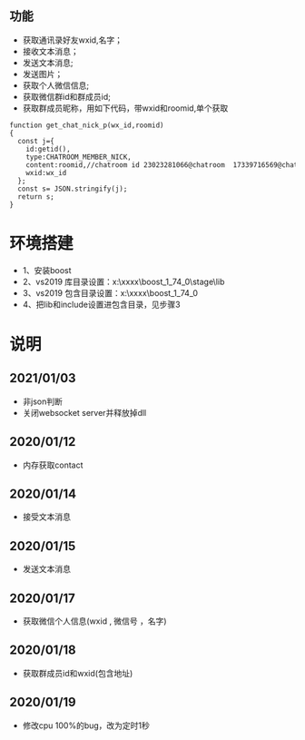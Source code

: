 ﻿## 功能
* 获取通讯录好友wxid,名字；
* 接收文本消息；
* 发送文本消息;
* 发送图片；
* 获取个人微信信息;
* 获取微信群id和群成员id;
* 获取群成员昵称，用如下代码，带wxid和roomid,单个获取
```
function get_chat_nick_p(wx_id,roomid)
{
  const j={
    id:getid(),
    type:CHATROOM_MEMBER_NICK,
    content:roomid,//chatroom id 23023281066@chatroom  17339716569@chatroom
    wxid:wx_id
  };
  const s= JSON.stringify(j);
  return s;
}
```
# 环境搭建
* 1、安装boost
* 2、vs2019 库目录设置：x:\xxxx\boost_1_74_0\stage\lib
* 3、vs2019 包含目录设置：x:\xxxx\boost_1_74_0
* 4、把lib和include设置进包含目录，见步骤3
# 说明
## 2021/01/03
* 非json判断
* 关闭websocket server并释放掉dll

## 2020/01/12
* 内存获取contact

## 2020/01/14
* 接受文本消息

## 2020/01/15
* 发送文本消息

## 2020/01/17
* 获取微信个人信息(wxid , 微信号 ，名字)

## 2020/01/18
* 获取群成员id和wxid(包含地址)

## 2020/01/19
* 修改cpu 100%的bug，改为定时1秒